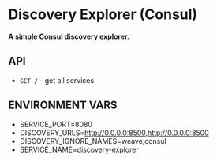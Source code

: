 # Discovery Explorer (Consul)

__A simple Consul discovery explorer.__


## API

* `GET /` - get all services


## ENVIRONMENT VARS

* SERVICE_PORT=8080
* DISCOVERY_URLS=http://0.0.0.0:8500,http://0.0.0.0:8500
* DISCOVERY_IGNORE_NAMES=weave,consul
* SERVICE_NAME=discovery-explorer
